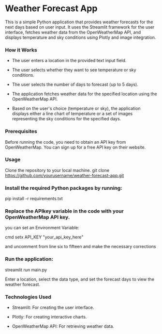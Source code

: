 # Weather Forecast App

 This is a simple Python application that provides weather forecasts for the next days based on user input. It uses the Streamlit framework for the user interface, fetches weather data from the OpenWeatherMap API, and displays temperature and sky conditions using Plotly and image integration.

### How it Works
- The user enters a location in the provided text input field.

- The user selects whether they want to see temperature or sky conditions.

- The user selects the number of days to forecast (up to 5 days).

- The application fetches weather data for the specified location using the OpenWeatherMap API.

- Based on the user's choice (temperature or sky), the application displays either a line chart of temperature or a set of images representing the sky conditions for the specified days.

### Prerequisites
Before running the code, you need to obtain an API key from OpenWeatherMap. You can sign up for a free API key on their website.

### Usage
Clone the repository to your local machine.
git clone https://github.com/yourusername/weather-forecast-app.git

### Install the required Python packages by running:

pip install -r requirements.txt

### Replace the APIkey variable in the code with your OpenWeatherMap API key.
you can set an Environment Variable:

cmd setx API_KEY "your_api_key_here" 

and uncomment from line six to fifteen and make the necessary corrections

### Run the application:

streamlit run main.py

Enter a location, select the data type, and set the forecast days to view the weather forecast.


### Technologies Used
- Streamlit: For creating the user interface.

- Plotly: For creating interactive charts.

- OpenWeatherMap API: For retrieving weather data.
